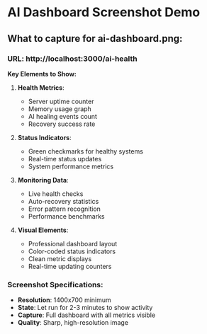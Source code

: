 # AI Dashboard Screenshot Demo

## What to capture for ai-dashboard.png:

### URL: http://localhost:3000/ai-health

**Key Elements to Show:**
1. **Health Metrics**:
   - Server uptime counter
   - Memory usage graph
   - AI healing events count
   - Recovery success rate

2. **Status Indicators**:
   - Green checkmarks for healthy systems
   - Real-time status updates
   - System performance metrics

3. **Monitoring Data**:
   - Live health checks
   - Auto-recovery statistics
   - Error pattern recognition
   - Performance benchmarks

4. **Visual Elements**:
   - Professional dashboard layout
   - Color-coded status indicators
   - Clean metric displays
   - Real-time updating counters

### Screenshot Specifications:
- **Resolution**: 1400x700 minimum
- **State**: Let run for 2-3 minutes to show activity
- **Capture**: Full dashboard with all metrics visible
- **Quality**: Sharp, high-resolution image

